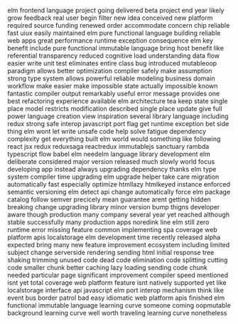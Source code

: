 elm frontend language project going delivered beta project end year likely grow feedback real user begin filter new idea conceived new platform required source funding renewed order accommodate concern chip reliable fast uiux easily maintained elm pure functional language building reliable web apps great performance runtime exception consequence elm key benefit include pure functional immutable language bring host benefit like referential transparency reduced cognitive load understanding data flow easier write unit test eliminates entire class bug introduced mutableoop paradigm allows better optimization compiler safely make assumption strong type system allows powerful reliable modeling business domain workflow make easier make impossible state actually impossible known fantastic compiler output remarkably useful error message provides one best refactoring experience available elm architecture tea keep state single place model restricts modification described single place update give full power language creation view inspiration several library language including redux strong safe interop javascript port flag get runtime exception bet side thing elm wont let write unsafe code help solve fatigue dependency complexity get everything built elm world would something like following react jsx redux reduxsaga reactredux immutablejs sanctuary rambda typescript flow babel elm needelm language library development elm deliberate considered major version released much slowly world focus developing app instead always upgrading dependency thanks elm type system compiler time upgrading elm upgrade helper take care migration automatically fast especially optimize htmllazy htmlkeyed instance enforced semantic versioning elm detect api change automatically force elm package catalog follow semver precicely mean guarantee arent getting hidden breaking change upgrading library minor version bump thigns developer aware though production many company several year yet reached although stable successfully many production apps noredink line elm still zero runtime error missing feature common implementing spa coverage web platform apis localstorage elm development time recently released alpha expected bring many new feature improvement ecosystem including limited subject change serverside rendering sending html initial response tree shaking trimming unused code dead code elimination code splitting cutting code smaller chunk better caching lazy loading sending code chunk needed particular page significant improvement compiler speed mentioned isnt yet total coverage web platform feature isnt natively supported yet like localstorage interface api javascript elm port interop mechanism think like event bus border patrol bad easy idiomatic web platform apis finished elm functional immutable language learning curve someone coming oopmutable background learning curve well worth traveling learning curve nonetheless